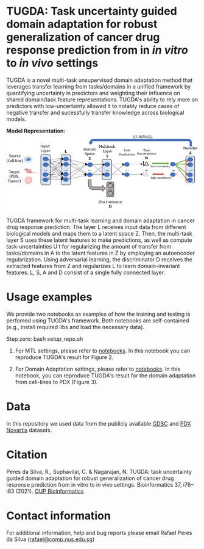 # TUGDA: Task uncertainty guided domain adaptation for robust generalization of cancer drug response prediction from in *in vitro* to *in vivo* settings

TUGDA is a novel multi-task unsupervised domain adaptation method that leverages transfer learning from tasks/domains in a unified framework by quantifying uncertainty in predictors and weighting their influence on shared domain/task feature representations. TUGDA's ability to rely more on predictors with low-uncertainty allowed it to notably reduce cases of negative transfer and sucessfully transfer knowledge across biological models.

**Model Representation:**
![Image of Yaktocat](https://github.com/CSB5/TUGDA/blob/main/fig1_model.png)


TUGDA framework for multi-task learning and domain adaptation in cancer drug response prediction. The layer L receives input data from different biological models and maps them to a latent space Z. Then, the multi-task layer S uses these latent features to make predictions, as well as compute task-uncertainties U t for regularizing the amount of transfer from tasks/domains in A to the latent features in Z by employing an autoencoder regularization. Using adversarial learning, the discriminator D receives the extracted features from Z and regularizes L to learn domain-invariant features. L, S, A and D consist of a single fully connected layer.

# Usage examples

We provide two notebooks as examples of how the training and testing is perfomed using TUGDA's framework. Both notebooks are self-contained (e.g., install required libs and load the necessary data). 

Step zero: bash setup_repo.sh

1) For MTL settings, please refer to [notebooks](https://github.com/CSB5/TUGDA/blob/main/tugda_mtl_example.ipynb). In this notebook you can reproduce TUGDA's result for Figure 2.

2) For Domain Adaptation settings, please refer to [notebooks](https://github.com/CSB5/TUGDA/blob/main/tugda_da_example.ipynb). In this notebook, you can reproduce TUGDA's result for the domain adaptation from cell-lines to PDX (Figure 3).

# Data
In this repository we used data from the publicly available [GDSC](https://www.cancerrxgene.org/) and [PDX Novartis](https://www.nature.com/articles/nm.3954) datasets.

# Citation

Peres da Silva, R., Suphavilai, C. & Nagarajan, N. TUGDA: task uncertainty guided domain adaptation for robust generalization of cancer drug response prediction from in vitro to in vivo settings. Bioinformatics 37, i76–i83 (2021). [OUP Bioinformatics](https://academic.oup.com/bioinformatics/article/37/Supplement_1/i76/6277145)

# Contact information

For additional information, help and bug reports please email Rafael Peres da Silva ([rafael@comp.nus.edu.sg](mailto:rafael@comp.nus.edu.sg))

